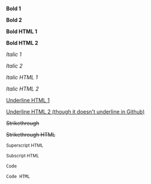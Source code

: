 **Bold 1**

**Bold 2**

**Bold HTML 1**

**Bold HTML 2**

*Italic 1*

*Italic 2*

*Italic HTML 1*

*Italic HTML 2*

<ins>Underline HTML 1</ins>

<ins>Underline HTML 2 (though it doesn't underline in Github)</ins>

~~Strikethrough~~

~~Strikethrough HTML~~

<sup>Superscript HTML</sup>

<sub>Subscript HTML</sub>

`Code`

`Code HTML`